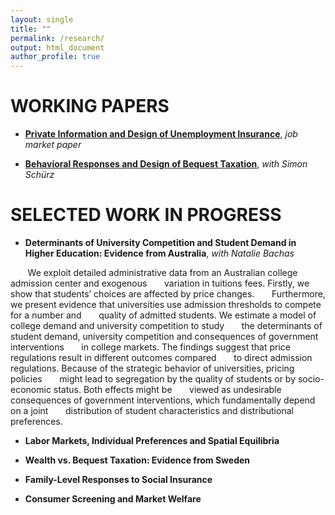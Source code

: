 ```yaml
---
layout: single
title: ""
permalink: /research/
output: html_document
author_profile: true
---
```


# WORKING PAPERS
  
* [**Private Information and Design of Unemployment Insurance**](https://khomenkomaks.com/files/JMP-October2018v2.pdf), *job market paper*

* [**Behavioral Responses and Design of Bequest Taxation**](https://khomenkomaks.com/files/Bequest-Taxation-November2018.pdf), *with Simon Schürz*


# SELECTED WORK IN PROGRESS

* **Determinants of University Competition and Student Demand in Higher Education: Evidence from Australia**, *with Natalie Bachas*

&nbsp;&nbsp;&nbsp;&nbsp;&nbsp;&nbsp; We exploit detailed administrative data from an Australian college admission center and exogenous &nbsp;&nbsp;&nbsp;&nbsp;&nbsp;&nbsp;variation in tuitions fees. Firstly, we show that students’ choices are affected by price changes. &nbsp;&nbsp;&nbsp;&nbsp;&nbsp;&nbsp;Furthermore, we present evidence that universities use admission thresholds to compete for a number and &nbsp;&nbsp;&nbsp;&nbsp;&nbsp;&nbsp;quality of admitted students. We estimate a model of college demand and university competition to study &nbsp;&nbsp;&nbsp;&nbsp;&nbsp;&nbsp;the determinants of student demand, university competition and consequences of government interventions &nbsp;&nbsp;&nbsp;&nbsp;&nbsp;&nbsp;in college markets. The findings suggest that price regulations result in different outcomes compared &nbsp;&nbsp;&nbsp;&nbsp;&nbsp;&nbsp;to direct admission regulations. Because of the strategic behavior of universities, pricing policies &nbsp;&nbsp;&nbsp;&nbsp;&nbsp;&nbsp;might lead to segregation by the quality of students or by socio-economic status. Both effects might be &nbsp;&nbsp;&nbsp;&nbsp;&nbsp;&nbsp;viewed as undesirable consequences of government interventions, which fundamentally depend on a joint &nbsp;&nbsp;&nbsp;&nbsp;&nbsp;&nbsp;distribution of student characteristics and distributional preferences.

* **Labor Markets, Individual Preferences and Spatial Equilibria**

* **Wealth vs. Bequest Taxation: Evidence from Sweden**

* **Family-Level Responses to Social Insurance**

* **Consumer Screening and Market Welfare**
